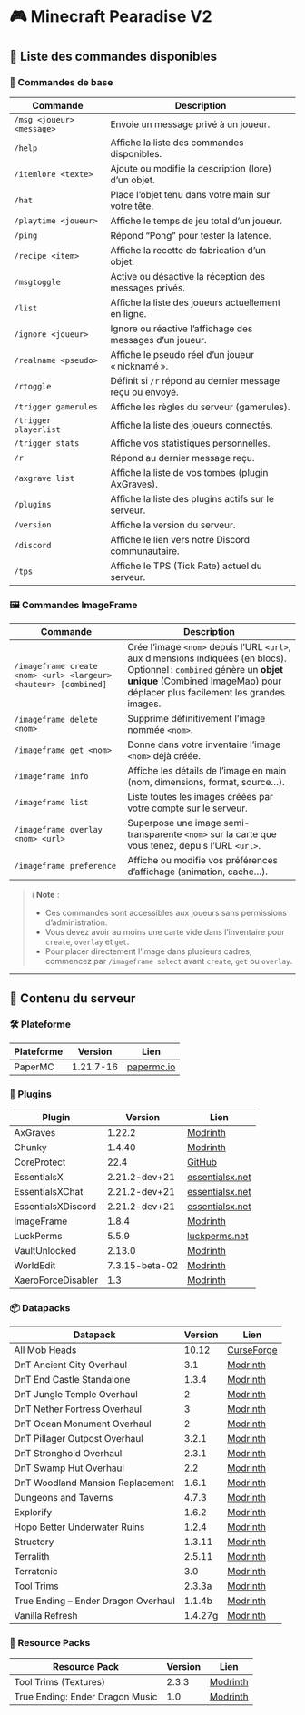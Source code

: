 # 🎮 Minecraft Pearadise V2

## 📜 Liste des commandes disponibles

### 🧱 Commandes de base

| Commande                  | Description                                                        |
| ------------------------- | ------------------------------------------------------------------ |
| `/msg <joueur> <message>` | Envoie un message privé à un joueur.                               |
| `/help`                   | Affiche la liste des commandes disponibles.                        |
| `/itemlore <texte>`       | Ajoute ou modifie la description (lore) d’un objet.                |
| `/hat`                    | Place l’objet tenu dans votre main sur votre tête.                 |
| `/playtime <joueur>`      | Affiche le temps de jeu total d’un joueur.                         |
| `/ping`                   | Répond “Pong” pour tester la latence.                              |
| `/recipe <item>`          | Affiche la recette de fabrication d’un objet.                      |
| `/msgtoggle`              | Active ou désactive la réception des messages privés.              |
| `/list`                   | Affiche la liste des joueurs actuellement en ligne.                |
| `/ignore <joueur>`        | Ignore ou réactive l’affichage des messages d’un joueur.           |
| `/realname <pseudo>`      | Affiche le pseudo réel d’un joueur « nicknamé ».                  |
| `/rtoggle`                | Définit si `/r` répond au dernier message reçu ou envoyé.          |
| `/trigger gamerules`      | Affiche les règles du serveur (gamerules).                         |
| `/trigger playerlist`     | Affiche la liste des joueurs connectés.                            |
| `/trigger stats`          | Affiche vos statistiques personnelles.                             |
| `/r`                      | Répond au dernier message reçu.                                    |
| `/axgrave list`           | Affiche la liste de vos tombes (plugin AxGraves).                  |
| `/plugins`                | Affiche la liste des plugins actifs sur le serveur.                |
| `/version`                | Affiche la version du serveur.                                     |
| `/discord`                | Affiche le lien vers notre Discord communautaire.                  |
| `/tps`                    | Affiche le TPS (Tick Rate) actuel du serveur.                      |

### 🖼️ Commandes ImageFrame

| Commande                                                        | Description                                                                                                                                                                                                                   |
| --------------------------------------------------------------- | ----------------------------------------------------------------------------------------------------------------------------------------------------------------------------------------------------------------------------- |
| `/imageframe create <nom> <url> <largeur> <hauteur> [combined]` | Crée l’image `<nom>` depuis l’URL `<url>`, aux dimensions indiquées (en blocs).<br>Optionnel : `combined` génère un **objet unique** (Combined ImageMap) pour déplacer plus facilement les grandes images. |
| `/imageframe delete <nom>`                                      | Supprime définitivement l’image nommée `<nom>`.                                                                                                                                                                               |
| `/imageframe get <nom>`                                         | Donne dans votre inventaire l’image `<nom>` déjà créée.                                                                                                                                                                       |
| `/imageframe info`                                              | Affiche les détails de l’image en main (nom, dimensions, format, source…).                                                                                                                                                    |
| `/imageframe list`                                              | Liste toutes les images créées par votre compte sur le serveur.                                                                                                                                                               |
| `/imageframe overlay <nom> <url>`                               | Superpose une image semi-transparente `<nom>` sur la carte que vous tenez, depuis l’URL `<url>`.                                                                                                                               |
| `/imageframe preference`                                        | Affiche ou modifie vos préférences d’affichage (animation, cache…).                                                                                                                                                           |

> ℹ️ **Note** :  
> - Ces commandes sont accessibles aux joueurs sans permissions d’administration.  
> - Vous devez avoir au moins une carte vide dans l’inventaire pour `create`, `overlay` et `get`.  
> - Pour placer directement l’image dans plusieurs cadres, commencez par `/imageframe select` avant `create`, `get` ou `overlay`.  

---

## 🧩 Contenu du serveur

### 🛠️ Plateforme

| Plateforme | Version    | Lien                                             |
| ---------- | ---------- | ------------------------------------------------ |
| PaperMC    | 1.21.7-16  | [papermc.io](https://papermc.io/downloads/paper) |

### 🔌 Plugins

| Plugin                | Version        | Lien                                                                  |
| --------------------- | -------------- | --------------------------------------------------------------------- |
| AxGraves              | 1.22.2         | [Modrinth](https://modrinth.com/plugin/axgraves)                      |
| Chunky                | 1.4.40         | [Modrinth](https://modrinth.com/plugin/chunky)                        |
| CoreProtect           | 22.4           | [GitHub](https://github.com/PlayPro/CoreProtect)                      |
| EssentialsX           | 2.21.2-dev+21  | [essentialsx.net](https://essentialsx.net/downloads.html)             |
| EssentialsXChat       | 2.21.2-dev+21  | [essentialsx.net](https://essentialsx.net/downloads.html)             |
| EssentialsXDiscord    | 2.21.2-dev+21  | [essentialsx.net](https://essentialsx.net/downloads.html)             |
| ImageFrame            | 1.8.4          | [Modrinth](https://modrinth.com/plugin/imageframe)                    |
| LuckPerms             | 5.5.9          | [luckperms.net](https://luckperms.net/download)                       |
| VaultUnlocked         | 2.13.0         | [Modrinth](https://modrinth.com/plugin/vaultunlocked)                 |
| WorldEdit             | 7.3.15-beta-02 | [Modrinth](https://modrinth.com/plugin/worldedit)                     |
| XaeroForceDisabler    | 1.3            | [Modrinth](https://modrinth.com/plugin/drqads-xaero-force-disabler)   |

### 📦 Datapacks

| Datapack                            | Version | Lien                                                                                             |
| ----------------------------------- | ------- | ------------------------------------------------------------------------------------------------ |
| All Mob Heads                       | 10.12   | [CurseForge](https://www.curseforge.com/minecraft/customization/all-mob-heads)                   |
| DnT Ancient City Overhaul           | 3.1     | [Modrinth](https://modrinth.com/datapack/dungeons-and-taverns-ancient-city-overhaul)             |
| DnT End Castle Standalone           | 1.3.4   | [Modrinth](https://modrinth.com/datapack/dungeons-and-taverns-end-castle-standalone)             |
| DnT Jungle Temple Overhaul          | 2       | [Modrinth](https://modrinth.com/datapack/dungeons-and-taverns-jungle-temple-overhaul)            |
| DnT Nether Fortress Overhaul        | 3       | [Modrinth](https://modrinth.com/datapack/dungeons-and-taverns-nether-fortress-overhaul)          |
| DnT Ocean Monument Overhaul         | 2       | [Modrinth](https://modrinth.com/datapack/dungeons-and-taverns-ocean-monument-overhaul)           |
| DnT Pillager Outpost Overhaul       | 3.2.1   | [Modrinth](https://modrinth.com/datapack/dungeons-and-taverns-pillager-outpost-overhaul)         |
| DnT Stronghold Overhaul             | 2.3.1   | [Modrinth](https://modrinth.com/datapack/dungeons-and-taverns-stronghold-overhaul)               |
| DnT Swamp Hut Overhaul              | 2.2     | [Modrinth](https://modrinth.com/datapack/dungeons-and-taverns-swamp-hut-overhaul)                |
| DnT Woodland Mansion Replacement    | 1.6.1   | [Modrinth](https://modrinth.com/datapack/dungeons-and-taverns-woodland-mansion-replacement)      |
| Dungeons and Taverns                | 4.7.3   | [Modrinth](https://modrinth.com/datapack/dungeons-and-taverns)                                   |
| Explorify                           | 1.6.2   | [Modrinth](https://modrinth.com/datapack/explorify)                                              |
| Hopo Better Underwater Ruins        | 1.2.4   | [Modrinth](https://modrinth.com/datapack/hopo-better-underwater-ruins)                           |
| Structory                           | 1.3.11  | [Modrinth](https://modrinth.com/datapack/structory)                                              |
| Terralith                           | 2.5.11  | [Modrinth](https://modrinth.com/datapack/terralith)                                              |
| Terratonic                          | 3.0     | [Modrinth](https://modrinth.com/datapack/terratonic)                                             |
| Tool Trims                          | 2.3.3a  | [Modrinth](https://modrinth.com/datapack/tool-trims)                                             |
| True Ending – Ender Dragon Overhaul | 1.1.4b  | [Modrinth](https://modrinth.com/datapack/true-ending)                                            |
| Vanilla Refresh                     | 1.4.27g | [Modrinth](https://modrinth.com/datapack/vanilla-refresh)                                        |

### 🎨 Resource Packs

| Resource Pack                     | Version | Lien                                                                         |
| --------------------------------- | ------- | ---------------------------------------------------------------------------- |
| Tool Trims (Textures)             | 2.3.3   | [Modrinth](https://modrinth.com/datapack/tool-trims)                         |
| True Ending: Ender Dragon Music   | 1.0     | [Modrinth](https://modrinth.com/resourcepack/true-ending-ender-dragon-music) |

